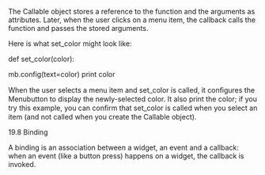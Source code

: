 The Callable object stores a reference to the function and the arguments as attributes. Later, when the user clicks on a menu item, the callback calls the function and passes the stored arguments.

Here is what set_color might look like:

def set_color(color):

mb.config(text=color) print color

When the user selects a menu item and set_color is called, it conﬁgures the Menubutton to display the newly-selected color. It also print the color; if you try this example, you can conﬁrm that set_color is called when you select an item (and not called when you create the Callable object).

19.8 Binding

A binding is an association between a widget, an event and a callback: when an event (like a button press) happens on a widget, the callback is invoked.